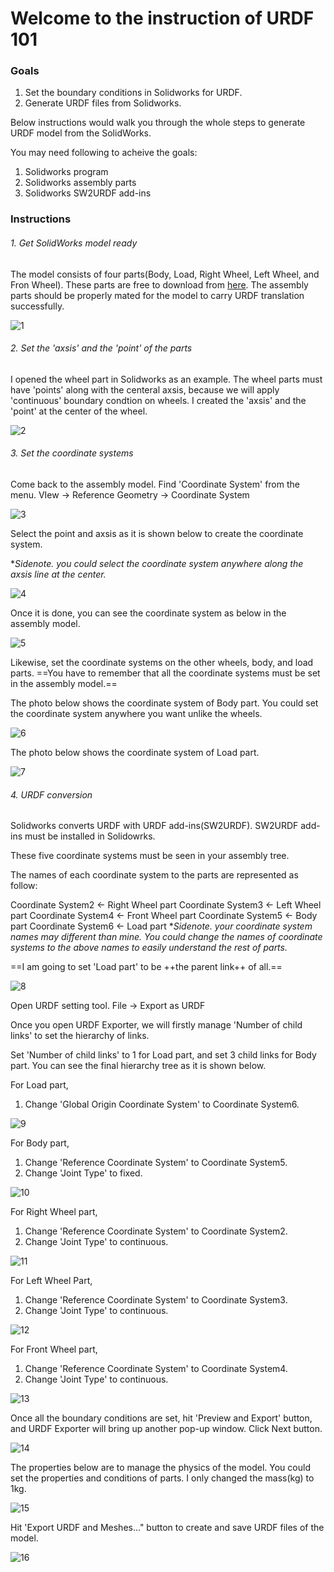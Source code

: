 # Welcome to the instruction of URDF 101

### Goals
1. Set the boundary conditions in Solidworks for URDF.
2. Generate URDF files from Solidworks.

Below instructions would walk you through the whole steps to generate URDF model from the SolidWorks. 

You may need following to acheive the goals: 
1. Solidworks program
2. Solidworks assembly parts
3. Solidworks SW2URDF add-ins





### Instructions

###### 1. Get SolidWorks model ready
The model consists of four parts(Body, Load, Right Wheel, Left Wheel, and Fron Wheel). These parts are free to download from [here](http://). The assembly parts should be properly mated for the model to carry URDF translation successfully. 

![1](https://static.wixstatic.com/media/ed6580_5b60591ba852432583b70adb9389de89~mv2.png/v1/fill/w_1601,h_800/1.png)

###### 2. Set the 'axsis' and the 'point' of the parts
I opened the wheel part in Solidworks as an example. The wheel parts must have 'points' along with the centeral axsis, because we will apply 'continuous' boundary condtion on wheels. I created the 'axsis' and the 'point' at the center of the wheel. 

![2](https://static.wixstatic.com/media/ed6580_691fb367f1a949c0b8781d21afdeeae3~mv2.png/v1/fill/w_1600,h_800/2.png)

###### 3. Set the coordinate systems
Come back to the assembly model. Find 'Coordinate System' from the menu.
VIew -> Reference Geometry -> Coordinate System

![3](https://static.wixstatic.com/media/ed6580_bc1e7ec3aa1940a998db36ac7f68a917~mv2.png/v1/fill/w_495,h_727/3.png)

Select the point and axsis as it is shown below to create the coordinate system. 

**Sidenote. you could select the coordinate system anywhere along the axsis line at the center.*

![4](https://static.wixstatic.com/media/ed6580_00dda885e5dd4f8698d1c86b54cb752f~mv2.png/v1/fill/w_1600,h_801/4.png)

Once it is done, you can see the coordinate system as below in the assembly model. 

![5](https://static.wixstatic.com/media/ed6580_16318b27e446431ea92b6add56a12b05~mv2.png/v1/fill/w_1600,h_802/5.png)

Likewise, set the coordinate systems on the other wheels, body, and load parts. ==You have to remember that all the coordinate systems must be set in the assembly model.== 

The photo below shows the coordinate system of Body part. You could set the coordinate system anywhere you want unlike the wheels. 

![6](https://static.wixstatic.com/media/ed6580_18c663d8743f4ccf843c5d1bcf7bf9cf~mv2.png/v1/fill/w_1601,h_800/6.png)

The photo below shows the coordinate system of Load part.

![7](https://static.wixstatic.com/media/ed6580_c39defb3e7fc4c4e8fcdc70756301678~mv2.png/v1/fill/w_1599,h_801/7.png)

###### 4. URDF conversion
Solidworks converts URDF with URDF add-ins(SW2URDF). SW2URDF add-ins must be installed in Solidowrks.

These five coordinate systems must be seen in your assembly tree. 

The names of each coordinate system to the parts are represented as follow:

Coordinate System2 <- Right Wheel part
Coordinate System3 <- Left Wheel part
Coordinate System4 <- Front Wheel part
Coordinate System5 <- Body part
Coordinate System6 <- Load part
**Sidenote. your coordinate system names may different than mine. You could change the names of coordinate systems to the above names to easily understand the rest of parts.*

==I am going to set 'Load part' to be ++the parent link++ of all.==

![8](https://static.wixstatic.com/media/ed6580_9b1d73d3a582468b9b80858f3eaa4395~mv2.png/v1/fill/w_1599,h_803/8.png)

Open URDF setting tool.
File -> Export as URDF

Once you open URDF Exporter, we will firstly manage 'Number of child links' to set the hierarchy of links. 

Set 'Number of child links' to 1 for Load part, and set 3 child links for Body part. You can see the final hierarchy tree as it is shown below.

For Load part,
1. Change 'Global Origin Coordinate System' to Coordinate System6.

![9](https://static.wixstatic.com/media/ed6580_bb447341c521487ba72b5dcab0483e33~mv2.png/v1/fill/w_1600,h_801/9.png)

For Body part,
1. Change 'Reference Coordinate System' to Coordinate System5.
2. Change 'Joint Type' to fixed.

![10](https://static.wixstatic.com/media/ed6580_0f2bdd7cf74c4cdea9df9d37ece57f1c~mv2.png/v1/fill/w_1600,h_802/10.png)

For Right Wheel part,
1. Change 'Reference Coordinate System' to Coordinate System2.
2. Change 'Joint Type' to continuous.

![11](https://static.wixstatic.com/media/ed6580_88622a4f03e849029470dfd02db96456~mv2.png/v1/fill/w_1604,h_800/11.png)

For Left Wheel Part,
1. Change 'Reference Coordinate System' to Coordinate System3.
2. Change 'Joint Type' to continuous.

![12](https://static.wixstatic.com/media/ed6580_5cf06c41d8a04ab889ca2a9407a71c4e~mv2.png/v1/fill/w_1600,h_801/12.png)

For Front Wheel part,
1. Change 'Reference Coordinate System' to Coordinate System4.
2. Change 'Joint Type' to continuous.

![13](https://static.wixstatic.com/media/ed6580_8e1d7fe8e614468aa2984562c74b7efe~mv2.png/v1/fill/w_1602,h_800/13.png)

Once all the boundary conditions are set, hit 'Preview and Export' button, and URDF Exporter will bring up another pop-up window. Click Next button.

![14](https://static.wixstatic.com/media/ed6580_5a19da0c0f2c4befb034cf8d015e1cc3~mv2.png/v1/fill/w_1602,h_804/14.png)

The properties below are to manage the physics of the model. You could set the properties and conditions of parts. I only changed the mass(kg) to 1kg.

![15](https://static.wixstatic.com/media/ed6580_ab1bf54b658a459684a5bca2d06d12c1~mv2.png/v1/fill/w_1600,h_802/15.png)

Hit 'Export URDF and Meshes..." button to create and save URDF files of the model.

![16](https://static.wixstatic.com/media/ed6580_3121724bf5f7461ea0dd5d7545bd8b0a~mv2.png/v1/fill/w_1601,h_801/16.png)
